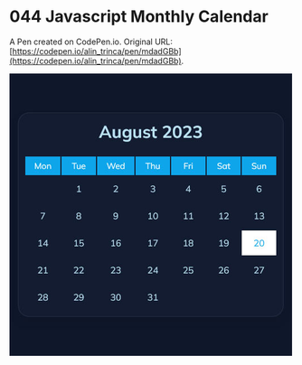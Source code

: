 # 044 Javascript Monthly Calendar

A Pen created on CodePen.io. Original URL: [https://codepen.io/alin_trinca/pen/mdadGBb](https://codepen.io/alin_trinca/pen/mdadGBb).

![Javascript Monthly Calendar Screenshot](javascript-monthly-calendar.jpg)
